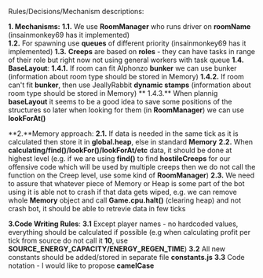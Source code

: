 Rules/Decisions/Mechanism descriptions:

**1. Mechanisms:**
  **1.1.** We use **RoomManager** who runs driver on **roomName** (insainmonkey69 has it implemented)  
  **1.2.** For spawning use **queues** of different priority (insainmonkey69 has it implemented)
  **1.3.** **Creeps** are based on **roles** - they can have tasks in range of their role but right now not using general workers with task queue
  **1.4.** **BaseLayout**:
    **1.4.1.** If room can fit Alphonzo **bunker** we can use bunker (information about room type should be stored in Memory)
    **1.4.2.** If room can't fit **bunker**, then use JeallyRabbit **dynamic stamps** (information about room type should be stored in Memory)
   ** 1.4.3.** When plannig **baseLayout** it seems to be a good idea to save some positions of the structures so later when looking for them (in **RoomManager**) we can use **lookForAt()**

**2.**Memory approach:
**2.1.** If data is needed in the same tick as it is calculated then store it in **global.heap**, else in standard **Memory** 
**2.2.** When **calculating/find()/lookFor()/lookForAt/etc** data, it should be done at highest level (e.g. if we are using **find()** to find **hostileCreeps** for our offensive code which will be used by multiple creeps then we do not call the function on the Creep level, use some kind of **RoomManager**)
**2.3.** We need to assure that whatever piece of Memory or Heap is some part of the bot using it is able not to crash if that data gets wiped, e.g. we can remove whole **Memory** object and call **Game.cpu.halt()** (clearing heap) and not crash bot, it should be able to retrevie data in few ticks

**3.Code Writing Rules**:
**3.1** Except player names - no hardcoded values, everything should be calculated if possible (e.g when calculating profit per tick from source do not call it **10**, use **SOURCE_ENERGY_CAPACITY/ENERGY_REGEN_TIME**)
**3.2** All new constants should be added/stored in separate file **constants.js**
**3.3** Code notation - I would like to propose **camelCase**
